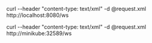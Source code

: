 curl --header "content-type: text/xml" -d @request.xml http://localhost:8080/ws

curl --header "content-type: text/xml" -d @request.xml http://minikube:32589/ws
